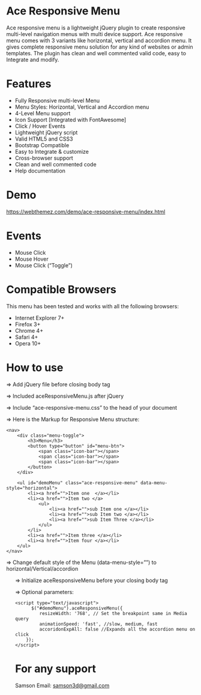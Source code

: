 Ace Responsive Menu
===================

Ace responsive menu is a lightweight jQuery plugin to create responsive multi-level navigation menus with multi device support.
Ace responsive menu comes with 3 variants like horizontal, vertical and accordion menu. It gives complete responsive menu solution for any kind of websites or admin templates. The plugin has clean and well commented valid code, easy to Integrate and modify.


Features
=========

+ Fully Responsive multi-level Menu
+ Menu Styles: Horizontal, Vertical and Accordion menu
+ 4-Level Menu support
+ Icon Support [Integrated with FontAwesome] 
+ Click / Hover Events
+ Lightweight jQuery script
+ Valid HTML5 and CSS3 
+ Bootstrap Compatible
+ Easy to Integrate & customize 
+ Cross-browser support
+ Clean and well commented code
+ Help documentation

Demo
====

https://webthemez.com/demo/ace-responsive-menu/index.html


Events
=======

+ Mouse Click 
+ Mouse Hover 
+ Mouse Click (“Toggle”)


Compatible Browsers
====================

This menu has been tested and works with all the following browsers:

+ Internet Explorer 7+ 
+ Firefox 3+
+ Chrome 4+
+ Safari 4+
+ Opera 10+


How to use
===========

=> Add jQuery file before closing body tag
   <script src="js/jquery-1.10.1.min.js" type="text/javascript"></script>

=> Included aceResponsiveMenu.js after jQuery
   <script src="js/ace-responsive-menu.js" type="text/javascript"></script>

=> Include “ace-responsive-menu.css” to the head of your document
   <link href="css/ace-responsive-menu.css" rel="stylesheet" type="text/css" />

=> Here is the Markup for Responsive Menu structure:

	<nav>
		<div class="menu-toggle">
			<h3>Menu</h3>
			<button type="button" id="menu-btn">
				<span class="icon-bar"></span>
				<span class="icon-bar"></span>
				<span class="icon-bar"></span>
			</button>
		</div>

		<ul id="demoMenu" class="ace-responsive-menu" data-menu-style="horizontal">
			<li><a href="">Item one  </a></li>
			<li><a href="">Item two </a>
				<ul>
					<li><a href="">sub Item one </a></li>
					<li><a href="">sub Item two </a></li>
					<li><a href="">sub Item Three </a></li>
				</ul>
			</li>
			<li><a href="">Item three </a></li>
			<li><a href="">Item four </a></li>
		</ul>
	</nav>
        
=> Change default style of the Menu (data-menu-style=””) to horizontal/Vertical/accordion

   <ul id="demoMenu" class="ace-responsive-menu" data-menu-style="horizontal">

=> Initialize aceResponsiveMenu before your closing body tag

   <script type="text/javascript">
		$("#demoMenu").aceResponsiveMenu();
   </script>
	   
=> Optional parameters:

	<script type="text/javascript">
		  $("#demoMenu").aceResponsiveMenu({
			 resizeWidth: '768', // Set the breakpoint same in Media query       
			 animationSpeed: 'fast', //slow, medium, fast
			 accoridonExpAll: false //Expands all the accordion menu on click
		});     
	</script>

 
 
For any support
===============
Samson 
Email: samson3d@gmail.com
